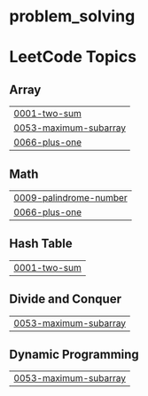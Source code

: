 # problem_solving
<!---LeetCode Topics Start-->
# LeetCode Topics
## Array
|  |
| ------- |
| [0001-two-sum](https://github.com/eman-ramadan1/problem_solving/tree/master/0001-two-sum) |
| [0053-maximum-subarray](https://github.com/eman-ramadan1/problem_solving/tree/master/0053-maximum-subarray) |
| [0066-plus-one](https://github.com/eman-ramadan1/problem_solving/tree/master/0066-plus-one) |
## Math
|  |
| ------- |
| [0009-palindrome-number](https://github.com/eman-ramadan1/problem_solving/tree/master/0009-palindrome-number) |
| [0066-plus-one](https://github.com/eman-ramadan1/problem_solving/tree/master/0066-plus-one) |
## Hash Table
|  |
| ------- |
| [0001-two-sum](https://github.com/eman-ramadan1/problem_solving/tree/master/0001-two-sum) |
## Divide and Conquer
|  |
| ------- |
| [0053-maximum-subarray](https://github.com/eman-ramadan1/problem_solving/tree/master/0053-maximum-subarray) |
## Dynamic Programming
|  |
| ------- |
| [0053-maximum-subarray](https://github.com/eman-ramadan1/problem_solving/tree/master/0053-maximum-subarray) |
<!---LeetCode Topics End-->